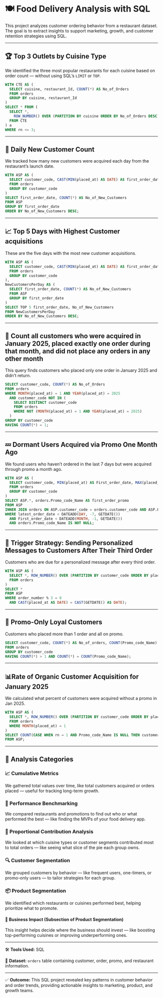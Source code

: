 # 🍽️ Food Delivery Analysis with SQL

This project analyzes customer ordering behavior from a restaurant dataset. The goal is to extract insights to support marketing, growth, and customer retention strategies using SQL.

---

## 🏆 Top 3 Outlets by Cuisine Type

We identified the three most popular restaurants for each cuisine based on order count — without using SQL’s `LIMIT` or `TOP`.

```sql
WITH CTE AS (
  SELECT cuisine, restaurant_Id, COUNT(*) AS No_of_Orders
  FROM orders
  GROUP BY cuisine, restaurant_Id
)
SELECT * FROM (
  SELECT *,
    ROW_NUMBER() OVER (PARTITION BY cuisine ORDER BY No_of_Orders DESC) AS rn
  FROM CTE
) a 
WHERE rn <= 3;
```

---

## 📅 Daily New Customer Count

We tracked how many new customers were acquired each day from the restaurant’s launch date.

```sql
WITH ASP AS (
  SELECT customer_code, CAST(MIN(placed_at) AS DATE) AS first_order_date
  FROM orders
  GROUP BY customer_code
)
SELECT first_order_date, COUNT(*) AS No_of_New_Customers
FROM ASP
GROUP BY first_order_date 
ORDER BY No_of_New_Customers DESC;
```

---

## 📈 Top 5 Days with Highest Customer acquisitions

These are the five days with the most new customer acquisitions.

```sql
WITH ASP AS (
  SELECT customer_code, CAST(MIN(placed_at) AS DATE) AS first_order_date
  FROM orders
  GROUP BY customer_code
),
NewCustomersPerDay AS (
  SELECT first_order_date, COUNT(*) AS No_of_New_Customers
  FROM ASP
  GROUP BY first_order_date
)
SELECT TOP 5 first_order_date, No_of_New_Customers
FROM NewCustomersPerDay
ORDER BY No_of_New_Customers DESC;
```

---

## 🚫 Count all customers who were acquired in January 2025, placed exactly one order during that month, and did not place any orders in any other month

This query finds customers who placed only one order in January 2025 and didn’t return.

```sql
SELECT customer_code, COUNT(*) AS No_of_Orders
FROM orders
WHERE MONTH(placed_at) = 1 AND YEAR(placed_at) = 2025
  AND customer_code NOT IN (
    SELECT DISTINCT customer_code
    FROM orders
    WHERE NOT (MONTH(placed_at) = 1 AND YEAR(placed_at) = 2025)
  )
GROUP BY customer_code
HAVING COUNT(*) = 1;
```

---

## 💤 Dormant Users Acquired via Promo One Month Ago

We found users who haven’t ordered in the last 7 days but were acquired through promo a month ago.

```sql
WITH ASP AS (
  SELECT customer_code, MIN(placed_at) AS First_order_date, MAX(placed_at) AS latest_order_date
  FROM orders
  GROUP BY customer_code
)
SELECT ASP.*, orders.Promo_code_Name AS first_order_promo
FROM ASP
INNER JOIN orders ON ASP.customer_code = orders.customer_code AND ASP.First_order_date = orders.placed_at
WHERE latest_order_date < DATEADD(DAY, -7, GETDATE())
  AND First_order_date < DATEADD(MONTH, -1, GETDATE())
  AND orders.Promo_code_Name IS NOT NULL;
```

---

## 🧠 Trigger Strategy: Sending Personalized Messages to Customers After Their Third Order

Customers who are due for a personalized message after every third order.

```sql
WITH ASP AS (
  SELECT *, ROW_NUMBER() OVER (PARTITION BY customer_code ORDER BY placed_at) AS order_number
  FROM orders
)
SELECT *
FROM ASP
WHERE order_number % 3 = 0
  AND CAST(placed_at AS DATE) = CAST(GETDATE() AS DATE);
```

---

## 🎁 Promo-Only Loyal Customers

Customers who placed more than 1 order and all on promo.

```sql
SELECT customer_code, COUNT(*) AS No_of_orders, COUNT(Promo_code_Name) AS Promo_orders 
FROM orders
GROUP BY customer_code
HAVING COUNT(*) > 1 AND COUNT(*) = COUNT(Promo_code_Name);
```

---

## 📊Rate of Organic Customer Acquisition for January 2025

We calculated what percent of customers were acquired without a promo in Jan 2025.

```sql
WITH ASP AS (
  SELECT *, ROW_NUMBER() OVER (PARTITION BY customer_code ORDER BY placed_at) AS rn
  FROM orders
  WHERE MONTH(placed_at) = 1
)
SELECT COUNT(CASE WHEN rn = 1 AND Promo_code_Name IS NULL THEN customer_code END) * 100.0 / COUNT(DISTINCT customer_code)
FROM ASP;
```

---

## 📂 Analysis Categories

### 📈 Cumulative Metrics
We gathered total values over time, like total customers acquired or orders placed — useful for tracking long-term growth.

### 🎯 Performance Benchmarking
We compared restaurants and promotions to find out who or what performed the best — like finding the MVPs of your food delivery app.

### 🧮 Proportional Contribution Analysis
We looked at which cuisine types or customer segments contributed most to total orders — like seeing what slice of the pie each group owns.

### 🔍 Customer Segmentation
We grouped customers by behavior — like frequent users, one-timers, or promo-only users — to tailor strategies for each group.

### 📦 Product Segmentation
We identified which restaurants or cuisines performed best, helping prioritize what to promote.

#### 📌 Business Impact (Subsection of Product Segmentation)
This insight helps decide where the business should invest — like boosting top-performing cuisines or improving underperforming ones.

---

🛠️ **Tools Used:** SQL 

📁 **Dataset:** `orders` table containing customer, order, promo, and restaurant information.

---

✅ **Outcome:** This SQL project revealed key patterns in customer behavior and order trends, providing actionable insights to marketing, product, and growth teams.
